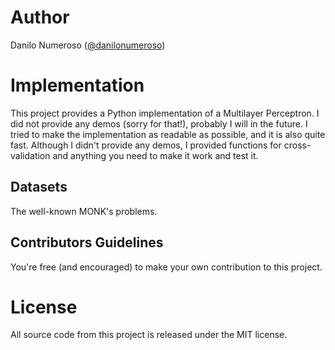# Author
Danilo Numeroso ([@danilonumeroso](https://github.com/danilonumeroso))

# Implementation
This project provides a Python implementation of a Multilayer Perceptron.
I did not provide any demos (sorry for that!), probably I will in the future.
I tried to make the implementation as readable as possible, and it is also quite fast.
Although I didn't provide any demos, I provided functions for cross-validation and anything you need
to make it work and test it.

## Datasets
The well-known MONK's problems.

## Contributors Guidelines
You're free (and encouraged) to make your own contribution to this project.

# License
All source code from this project is released under the MIT license.
